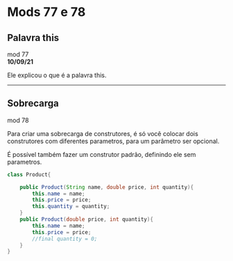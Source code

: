 # Mods 77 e 78

## Palavra this

mod 77  
**10/09/21**

Ele explicou o que é a palavra this.

----

## Sobrecarga

mod 78

Para criar uma sobrecarga de construtores, é só você colocar dois construtores com diferentes parametros, para um parâmetro ser opcional.

É possível também fazer um construtor padrão, definindo ele sem parametros.

~~~java
class Product{

    public Product(String name, double price, int quantity){
        this.name = name;
        this.price = price;
        this.quantity = quantity;
    }
    public Product(double price, int quantity){
        this.name = name;
        this.price = price;
        //final quantity = 0;
    }
}
~~~
